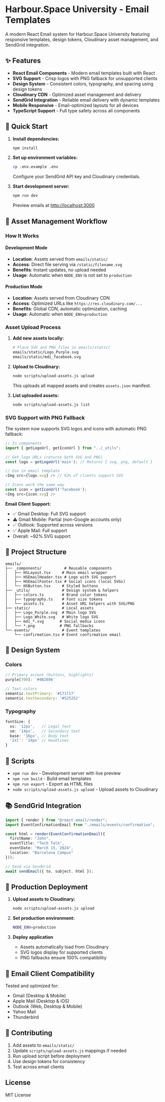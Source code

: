 # Harbour.Space University - Email Templates

A modern React Email system for Harbour.Space University featuring responsive templates, design tokens, Cloudinary asset management, and SendGrid integration.

## ✨ Features

- **React Email Components** - Modern email templates built with React
- **SVG Support** - Crisp logos with PNG fallback for unsupported clients
- **Design System** - Consistent colors, typography, and spacing using design tokens
- **Cloudinary CDN** - Optimized asset management and delivery
- **SendGrid Integration** - Reliable email delivery with dynamic templates
- **Mobile Responsive** - Email-optimized layouts for all devices
- **TypeScript Support** - Full type safety across all components

## 🚀 Quick Start

1. **Install dependencies:**
   ```bash
   npm install
   ```

2. **Set up environment variables:**
   ```bash
   cp .env.example .env
   ```
   Configure your SendGrid API key and Cloudinary credentials.

3. **Start development server:**
   ```bash
   npm run dev
   ```
   Preview emails at [http://localhost:3000](http://localhost:3000)

## 📧 Asset Management Workflow

### How It Works

#### Development Mode
- **Location**: Assets served from `emails/static/`
- **Access**: Direct file serving via `/static/filename.svg`
- **Benefits**: Instant updates, no upload needed
- **Usage**: Automatic when `NODE_ENV` is not set to `production`

#### Production Mode
- **Location**: Assets served from Cloudinary CDN
- **Access**: Optimized URLs like `https://res.cloudinary.com/...`
- **Benefits**: Global CDN, automatic optimization, caching
- **Usage**: Automatic when `NODE_ENV=production`

### Asset Upload Process

1. **Add new assets locally:**
   ```bash
   # Place SVG and PNG files in emails/static/
   emails/static/Logo_Purple.svg
   emails/static/mdi_facebook.svg
   ```

2. **Upload to Cloudinary:**
   ```bash
   node scripts/upload-assets.js upload
   ```
   This uploads all mapped assets and creates `assets.json` manifest.

3. **List uploaded assets:**
   ```bash
   node scripts/upload-assets.js list
   ```

### SVG Support with PNG Fallback

The system now supports SVG logos and icons with automatic PNG fallback:

```typescript
// In components
import { getLogoUrl, getIconUrl } from "../_utils";

// Get logo URLs (returns both SVG and PNG)
const logo = getLogoUrl('main'); // Returns { svg, png, default }

// Use in email template
<Img src={logo.svg} /> // 92% of clients support SVG

// Icons work the same way
const icon = getIconUrl('facebook');
<Img src={icon.svg} />
```

**Email Client Support:**
- ✅ Gmail Desktop: Full SVG support
- ⚠️ Gmail Mobile: Partial (non-Google accounts only)
- ✅ Outlook: Supported across versions
- ✅ Apple Mail: Full support
- Overall: ~92% SVG support

## 📁 Project Structure

```
emails/
├── _components/          # Reusable components
│   ├── HSLayout.tsx     # Main email wrapper
│   ├── HSEmailHeader.tsx # Logo with SVG support
│   ├── HSEmailFooter.tsx # Social icons (local SVGs)
│   └── HSButton.tsx     # Styled buttons
├── _utils/              # Design system & helpers
│   ├── colors.ts        # Brand color tokens
│   ├── typography.ts    # Font size tokens
│   └── assets.ts        # Asset URL helpers with SVG/PNG
├── static/              # Local assets
│   ├── Logo_Purple.svg  # Main logo SVG
│   ├── Logo_White.svg   # White logo SVG
│   ├── mdi_*.svg       # Social media icons
│   └── *.png           # PNG fallbacks
└── events/              # Event templates
    └── confirmation.tsx # Event confirmation email
```

## 🎨 Design System

### Colors
```typescript
// Primary accent (buttons, highlights)
purple[700]: '#4B2696'

// Text colors
semantic.textPrimary: '#171717'
semantic.textSecondary: '#525252'
```

### Typography
```typescript
fontSize: {
  xs: '12px',   // Legal text
  sm: '14px',   // Secondary text
  base: '16px', // Body text
  '2xl': '24px' // Headlines
}
```

## 🔧 Scripts

- `npm run dev` - Development server with live preview
- `npm run build` - Build email templates
- `npm run export` - Export as HTML files
- `node scripts/upload-assets.js upload` - Upload assets to Cloudinary

## 📚 SendGrid Integration

```typescript
import { render } from "@react-email/render";
import EventConfirmationEmail from "./emails/events/confirmation";

const html = render(EventConfirmationEmail({
  firstName: "John",
  eventTitle: "Tech Talk",
  eventDate: "March 15, 2024",
  location: "Barcelona Campus"
}));

// Send via SendGrid
await sendEmail({ to, subject, html });
```

## 🚀 Production Deployment

1. **Upload assets to Cloudinary:**
   ```bash
   node scripts/upload-assets.js upload
   ```

2. **Set production environment:**
   ```bash
   NODE_ENV=production
   ```

3. **Deploy application**
   - Assets automatically load from Cloudinary
   - SVG logos display for supported clients
   - PNG fallbacks ensure 100% compatibility

## 📧 Email Client Compatibility

Tested and optimized for:
- Gmail (Desktop & Mobile)
- Apple Mail (Desktop & iOS)
- Outlook (Web, Desktop & Mobile)
- Yahoo Mail
- Thunderbird

## 🤝 Contributing

1. Add assets to `emails/static/`
2. Update `scripts/upload-assets.js` mappings if needed
3. Run upload script before deployment
4. Use design tokens for consistency
5. Test across email clients

## License

MIT License